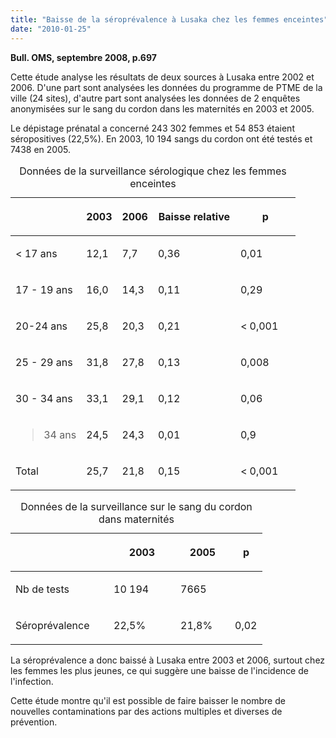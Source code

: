 ```yaml
---
title: "Baisse de la séroprévalence à Lusaka chez les femmes enceintes"
date: "2010-01-25"
---
```


**Bull. OMS, septembre 2008, p.697**

Cette étude analyse les résultats de deux sources à Lusaka entre 2002 et 2006. D'une part sont analysées les données du programme de PTME de la ville (24 sites), d'autre part sont analysées les données de 2 enquêtes anonymisées sur le sang du cordon dans les maternités en 2003 et 2005.

Le dépistage prénatal a concerné 243 302 femmes et 54 853 étaient séropositives (22,5%). En 2003, 10 194 sangs du cordon ont été testés et 7438 en 2005.

<table>
<caption>Données de la surveillance sérologique chez les femmes enceintes</caption>

<thead>

<tr>

<th scope="col" valign="top"></th>

<th scope="col" valign="top">

2003

</th>

<th scope="col" valign="top">

2006

</th>

<th scope="col" style="width: 112px;" valign="top">

Baisse relative

</th>

<th scope="col" style="width: 76px;" valign="top">

p

</th>

</tr>

</thead>

<tbody>

<tr>

<td valign="top">

< 17 ans

</td>

<td valign="top">

12,1

</td>

<td valign="top">

7,7

</td>

<td style="width: 116px;" valign="top">

0,36

</td>

<td style="width: 80px;" valign="top">

0,01

</td>

</tr>

<tr>

<td valign="top">

17 - 19 ans

</td>

<td valign="top">

16,0

</td>

<td valign="top">

14,3

</td>

<td style="width: 116px;" valign="top">

0,11

</td>

<td style="width: 80px;" valign="top">

0,29

</td>

</tr>

<tr>

<td valign="top">

20-24 ans

</td>

<td valign="top">

25,8

</td>

<td valign="top">

20,3

</td>

<td style="width: 116px;" valign="top">

0,21

</td>

<td style="width: 80px;" valign="top">

< 0,001

</td>

</tr>

<tr>

<td valign="top">

25 - 29 ans

</td>

<td valign="top">

31,8

</td>

<td valign="top">

27,8

</td>

<td style="width: 116px;" valign="top">

0,13

</td>

<td style="width: 80px;" valign="top">

0,008

</td>

</tr>

<tr>

<td valign="top">

30 - 34 ans

</td>

<td valign="top">

33,1

</td>

<td valign="top">

29,1

</td>

<td style="width: 116px;" valign="top">

0,12

</td>

<td style="width: 80px;" valign="top">

0,06

</td>

</tr>

<tr>

<td valign="top">

> 34 ans

</td>

<td valign="top">

24,5

</td>

<td valign="top">

24,3

</td>

<td style="width: 116px;" valign="top">

0,01

</td>

<td style="width: 80px;" valign="top">

0,9

</td>

</tr>

<tr>

<td valign="top">

Total

</td>

<td valign="top">

25,7

</td>

<td valign="top">

21,8

</td>

<td style="width: 116px;" valign="top">

0,15

</td>

<td style="width: 80px;" valign="top">

< 0,001

</td>

</tr>

</tbody>

</table>
<table>
<caption>Données de la surveillance sur le sang du cordon dans maternités</caption>

<thead>

<tr>

<th scope="col" style="width: 141px;" valign="top"></th>

<th scope="col" style="width: 91px;" valign="top">

2003

</th>

<th scope="col" style="width: 71px;" valign="top">

2005

</th>

<th scope="col" style="width: 32px;" valign="top">

p

</th>

</tr>

</thead>

<tbody>

<tr>

<td style="width: 141px;" valign="top">

Nb de tests

</td>

<td style="width: 91px;" valign="top">

10 194

</td>

<td style="width: 71px;" valign="top">

7665

</td>

<td style="width: 36px;" valign="top"></td>

</tr>

<tr>

<td style="width: 141px;" valign="top">

Séroprévalence

</td>

<td style="width: 91px;" valign="top">

22,5%

</td>

<td style="width: 71px;" valign="top">

21,8%

</td>

<td style="width: 36px;" valign="top">

0,02

</td>

</tr>

</tbody>

</table>

La séroprévalence a donc baissé à Lusaka entre 2003 et 2006, surtout chez les femmes les plus jeunes, ce qui suggère une baisse de l'incidence de l'infection.

Cette étude montre qu'il est possible de faire baisser le nombre de nouvelles contaminations par des actions multiples et diverses de prévention.